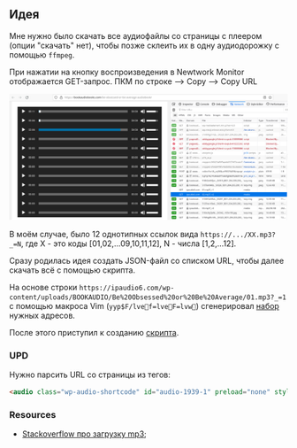## Идея

Мне нужно было скачать все аудиофайлы cо страницы с плеером (опции "скачать" нет), чтобы позже склеить их в одну аудиодорожку с помощью `ffmpeg`.

При нажатии на кнопку воспроизведения в Newtwork Monitor отображается GET-запрос. ПКМ по строке --> Copy --> Copy URL

<img src="img/get_download_link_from_browser_01.png" width=720 />

В моём случае, было 12 однотипных ссылок вида `https://.../XX.mp3?_=N`, где Х - это коды [01,02,...09,10,11,12], N - числа [1,2,...12].

Сразу родилась идея создать JSON-файл со списком URL, чтобы далее скачать всё с помощью скрипта.

На основе строки `https://ipaudio6.com/wp-content/uploads/BOOKAUDIO/Be%20Obsessed%20or%20Be%20Average/01.mp3?_=1` с помощью макроса Vim (`yyp$F/lvef=lveF=lvw`) сгенерировал [набор](urls.json) нужных адресов.

После этого приступил к созданию [скрипта](download_audio_using_url.py).

### UPD

Нужно парсить URL со страницы из тегов:
```html
<audio class="wp-audio-shortcode" id="audio-1939-1" preload="none" style="width: 100%;" controls="controls"><source type="audio/mpeg" src="https://ipaudio6.com/wp-content/uploads/BOOKAUDIO/Habits%20of%20Highly%20Effective%20Peop/01.mp3?_=1" /><a href="https://ipaudio6.com/wp-content/uploads/BOOKAUDIO/Habits%20of%20Highly%20Effective%20Peop/01.mp3">https://ipaudio6.com/wp-content/uploads/BOOKAUDIO/Habits%20of%20Highly%20Effective%20Peop/01.mp3</a></audio>
```

### Resources

- [Stackoverflow про загрузку mp3](https://stackoverflow.com/questions/59539194/how-to-download-all-mp3-url-as-mp3-from-a-webpage-using-python3);
